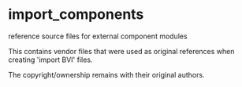 import_components
=================

reference source files for external component modules

This contains vendor files that were used as original references when creating 'import BVI' files.

The copyright/ownership remains with their original authors.


